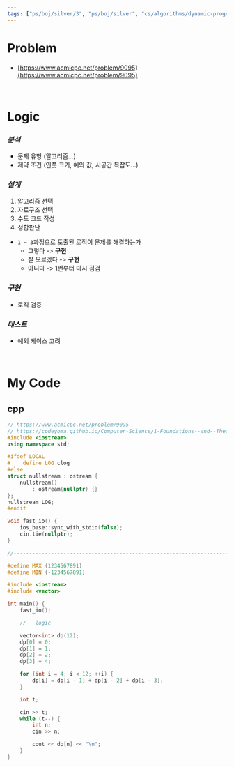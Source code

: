 ```yaml
---
tags: ["ps/boj/silver/3", "ps/boj/silver", "cs/algorithms/dynamic-programming/ps"]
---
```


# Problem
- [https://www.acmicpc.net/problem/9095](https://www.acmicpc.net/problem/9095)

<br/>

# Logic

### *분석*
- 문제 유형 (알고리즘...)
- 제약 조건 (인풋 크기, 예외 값, 시공간 복잡도...)

### *설계*
1. 알고리즘 선택
2. 자료구조 선택
3. 수도 코드 작성
4. 정합판단
  - `1 ~ 3`과정으로 도출된 로직이 문제를 해결하는가
    - 그렇다 -> **구현**
    - 잘 모르겠다 -> **구현**
    - 아니다 -> 1번부터 다시 점검

### *구현*
- 로직 검증

### *테스트*
- 예외 케이스 고려

<br/>

# My Code
## cpp
```cpp title="boj/9095.cpp"
// https://www.acmicpc.net/problem/9095
// https://codeyoma.github.io/Computer-Science/1-Foundations--and--Theory/Algorithms/ps/boj/9095/9095
#include <iostream>
using namespace std;

#ifdef LOCAL
#    define LOG clog
#else
struct nullstream : ostream {
    nullstream()
        : ostream(nullptr) {}
};
nullstream LOG;
#endif

void fast_io() {
    ios_base::sync_with_stdio(false);
    cin.tie(nullptr);
}

//--------------------------------------------------------------------------------------------------

#define MAX (1234567891)
#define MIN (-1234567891)

#include <iostream>
#include <vector>

int main() {
    fast_io();

    //   logic

    vector<int> dp(12);
    dp[0] = 0;
    dp[1] = 1;
    dp[2] = 2;
    dp[3] = 4;

    for (int i = 4; i < 12; ++i) {
        dp[i] = dp[i - 1] + dp[i - 2] + dp[i - 3];
    }

    int t;

    cin >> t;
    while (t--) {
        int n;
        cin >> n;

        cout << dp[n] << "\n";
    }
}

```

